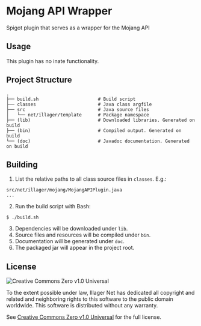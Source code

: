# Mojang API Wrapper

Spigot plugin that serves as a wrapper for the Mojang API

## Usage

This plugin has no inate functionality.

## Project Structure

    .
    ├── build.sh                      # Build script
    ├── classes                       # Java class argfile
    ├── src                           # Java source files
    │   └── net/illager/template      # Package namespace
    ├── (lib)                         # Downloaded libraries. Generated on build
    ├── (bin)                         # Compiled output. Generated on build
    └── (doc)                         # Javadoc documentation. Generated on build

## Building

1. List the relative paths to all class source files in `classes`. E.g.:
```
src/net/illager/mojang/MojangAPIPlugin.java
...
```
2. Run the build script with Bash:
```
$ ./build.sh
```
3. Dependencies will be downloaded under `lib`.
4. Source files and resources will be compiled under `bin`.
5. Documentation will be generated under `doc`.
6. The packaged jar will appear in the project root.

## License

![Creative Commons Zero v1.0 Universal](https://licensebuttons.net/l/zero/1.0/88x31.png)

To the extent possible under law, Illager Net has dedicated all copyright and related and neighboring rights to this software to the public domain worldwide. This software is distributed without any warranty.

See [Creative Commons Zero v1.0 Universal](LICENSE.txt) for the full license.
